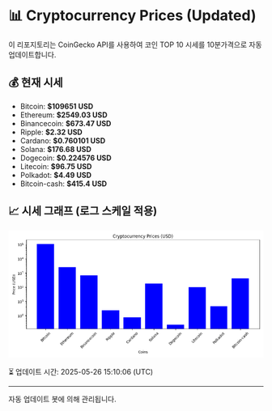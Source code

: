 
# 📊 Cryptocurrency Prices (Updated)

이 리포지토리는 CoinGecko API를 사용하여 코인 TOP 10 시세를 10분가격으로 자동 업데이트합니다.

## 💰 현재 시세
- Bitcoin: **$109651 USD**
- Ethereum: **$2549.03 USD**
- Binancecoin: **$673.47 USD**
- Ripple: **$2.32 USD**
- Cardano: **$0.760101 USD**
- Solana: **$176.68 USD**
- Dogecoin: **$0.224576 USD**
- Litecoin: **$96.75 USD**
- Polkadot: **$4.49 USD**
- Bitcoin-cash: **$415.4 USD**

## 📈 시세 그래프 (로그 스케일 적용)
![Crypto Prices](crypto_prices.png)

⏳ 업데이트 시간: 2025-05-26 15:10:06 (UTC)

---
자동 업데이트 봇에 의해 관리됩니다.
